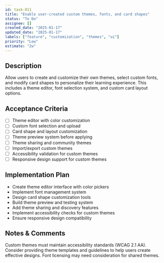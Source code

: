 ```yaml
---
id: task-011
title: "Enable user-created custom themes, fonts, and card shapes"
status: "To Do"
assignee: []
created_date: "2025-01-17"
updated_date: "2025-01-17"
labels: ["feature", "customization", "themes", "ui"]
priority: "Low"
estimate: "2w"
---
```


## Description

Allow users to create and customize their own themes, select custom fonts, and modify card shapes to personalize their learning experience. This includes a theme editor, font selection system, and custom card layout options.

## Acceptance Criteria

- [ ] Theme editor with color customization
- [ ] Custom font selection and upload
- [ ] Card shape and layout customization
- [ ] Theme preview system before applying
- [ ] Theme sharing and community themes
- [ ] Import/export custom themes
- [ ] Accessibility validation for custom themes
- [ ] Responsive design support for custom themes

## Implementation Plan

- Create theme editor interface with color pickers
- Implement font management system
- Design card shape customization tools
- Build theme preview and testing system
- Add theme sharing and discovery features
- Implement accessibility checks for custom themes
- Ensure responsive design compatibility

## Notes & Comments

Custom themes must maintain accessibility standards (WCAG 2.1 AA). Consider providing theme templates and guidelines to help users create effective designs. Font licensing may need consideration for shared themes.
